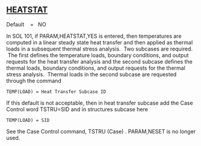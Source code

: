 ## [HEATSTAT](https://nexus.hexagon.com/documentationcenter/bundle/MSC_Nastran_2022.4/page/Nastran_Combined_Book/qrg/parameters/TOC.HEATSTAT.xhtml)

Default    =    NO

In SOL 101, if PARAM,HEATSTAT,YES is entered, then temperatures are computed in a linear steady state heat transfer and then applied as thermal loads in a subsequent thermal stress analysis.  Two subcases are required.  The first defines the temperature loads, boundary conditions, and output requests for the heat transfer analysis and the second subcase defines the thermal loads, boundary conditions, and output requests for the thermal stress analysis.  Thermal loads in the second subcase are requested through the command

```nastran
TEMP(LOAD) = Heat Transfer Subcase ID
```

If this default is not acceptable, then in heat transfer subcase add the Case Control word TSTRU=SID and in structures subcase here

```nastran
TEMP(LOAD) = SID
```

See the Case Control command,  TSTRU   (Case) . PARAM,NESET is no longer used.

